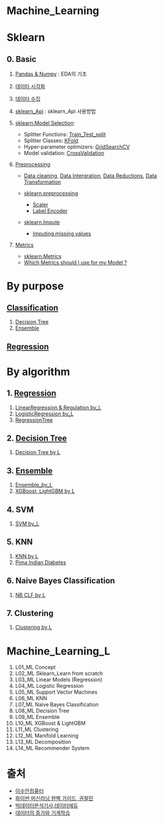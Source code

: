 # Machine_Learning

# Sklearn

## 0. Basic
1. [Pandas & Numpy](https://github.com/SeWonKwon/Pandas-Numpy) : EDA의 기초
2. [데이타 시각화](https://github.com/SeWonKwon/Data_Visualization)
3. [데이타 수집](https://github.com/SeWonKwon/Data_Collection)

2. [sklearn_Api](https://github.com/SeWonKwon/Machine_Learning/blob/main/Machine_Learning_L/L02_ML%20Scikit_Learn%20from%20scratch.ipynb) : sklearn_Api 사용방법

3. [sklearn.Model Selection](https://scikit-learn.org/stable/modules/classes.html#module-sklearn.model_selection): 
    - Splitter Functions: [Train_Test_split](https://github.com/SeWonKwon/Machine_Learning/blob/main/Machine_Learning_L/L02_ML%20Scikit_Learn%20from%20scratch.ipynb)
    - Splitter Classes: [KFold]()
    - Hyper-parameter optimizers: [GridSearchCV](https://github.com/SeWonKwon/Machine_Learning/blob/main/Machine_Learning_L/L02_ML%20Scikit_Learn%20from%20scratch.ipynb)
    - Model validation: [CrossValidation](https://github.com/SeWonKwon/Machine_Learning/blob/main/Machine_Learning_L/L02_ML%20Scikit_Learn%20from%20scratch.ipynb)


5. [Preprocessing](https://github.com/SeWonKwon/Data_Analysis/blob/main/Data_Analysis_L/L02_Data%20Preprocessing%2C%20Quality%2C%20Techinques.ipynb) 
    - [Data cleaning](https://github.com/SeWonKwon/Data_Analysis/blob/main/Data_Analysis_L/L03_Data%20Cleaning.ipynb), [Data Intergration](https://github.com/SeWonKwon/Data_Analysis/blob/main/Data_Analysis_L/L04_Data%20intergration.ipynb), [Data Reductions](https://github.com/SeWonKwon/Data_Analysis/blob/main/Data_Analysis_L/L05_Data%20Reduction.ipynb), [Data Transformation](https://github.com/SeWonKwon/Data_Analysis/blob/main/Data_Analysis_L/L06_Data%20Transformation.ipynb) 
    - [sklearn.preprocessing](https://scikit-learn.org/stable/modules/preprocessing.html#)
        - [Scaler](https://github.com/SeWonKwon/Machine_Learning/blob/main/Machine_Learning/B04_ML_Preprocessing%20Scaler.ipynb)
        - [Label Encoder](https://github.com/SeWonKwon/Machine_Learning/blob/main/Machine_Learning/B03_ML_Preprocessing%20Label%20Encoder.ipynb)

    - [sklearn.Impute](https://scikit-learn.org/stable/modules/impute.html#)
        - [Imputing missing values](https://github.com/SeWonKwon/Machine_Learning/blob/main/Machine_Learning/B02_ML_Preprocessing%20Imputation.ipynb)
7. [Metrics](https://github.com/SeWonKwon/Machine_Learning/blob/main/Machine_Learning/B05_ML%20Metrics.ipynb)
    - [sklearn.Metrics](https://scikit-learn.org/stable/modules/classes.html?highlight=metrics#module-sklearn.metrics)
    - [Which Metrics should I use for my Model ?](https://github.com/SeWonKwon/Machine_Learning/blob/main/Machine_Learning/B06_ML%20Which%20Metrics%20should%20I%20use%20for%20my%20model.ipynb)

# By purpose

## [Classification](https://github.com/SeWonKwon/Machine_Learning/blob/main/Machine_Learning/C01_ML%20Classification%20Overview.ipynb)
1. [Decision Tree](https://github.com/SeWonKwon/Machine_Learning/blob/main/Machine_Learning/C02_ML%20Decision%20Tree.ipynb)
2. [Ensemble](https://github.com/SeWonKwon/Machine_Learning/blob/main/Machine_Learning/C03_ML%20Ensemble.ipynb)

## [Regression](https://github.com/SeWonKwon/Machine_Learning/blob/main/Machine_Learning/D01_Regression.ipynb)




# By algorithm
## 1. [Regression](https://github.com/SeWonKwon/Machine_Learning/blob/main/Machine_Learning/D01_Regression.ipynb)
1. [LinearRegression & Regulation by_L](https://github.com/SeWonKwon/Machine_Learning/blob/main/Machine_Learning_L/L03_ML%20Linear%20Models%20(Regression).ipynb)
2. [LogisticRegression by_L](https://github.com/SeWonKwon/Machine_Learning/blob/main/Machine_Learning_L/L04_ML%20Logistic%20Regression.ipynb)
3. [RegressionTree](https://github.com/SeWonKwon/Machine_Learning/blob/main/Machine_Learning/D01_Regression.ipynb)


## 2. [Decision Tree](https://github.com/SeWonKwon/Machine_Learning/blob/main/Machine_Learning/C02_ML%20Decision%20Tree.ipynb)

1. [Decision Tree by L](https://github.com/SeWonKwon/Machine_Learning/blob/main/Machine_Learning_L/L08_ML%20Decision%20Tree.ipynb)

## 3. [Ensemble](https://github.com/SeWonKwon/Machine_Learning/blob/main/Machine_Learning/C03_ML%20Ensemble.ipynb)
1. [Ensemble_by_L](https://github.com/SeWonKwon/Machine_Learning/blob/main/Machine_Learning_L/L09_ML%20Ensemble.ipynb)
2. [XGBoost, LightGBM by L](https://github.com/SeWonKwon/Machine_Learning/blob/main/Machine_Learning_L/L10_ML%20XGBoost%20%26%20LightGBM.ipynb)


## 4. SVM
1. [SVM by_L](https://github.com/SeWonKwon/Machine_Learning/blob/main/Machine_Learning_L/L05_ML%20Support%20Vector%20Machines.ipynb)

## 5. KNN
1. [KNN by L](https://github.com/SeWonKwon/Machine_Learning/blob/main/Machine_Learning_L/L06_ML%20KNN.ipynb)
2. [Pima Indian Diabetes](https://github.com/SeWonKwon/ML_training/blob/main/Kaggle/Pima%20Indians%20Diabetes/03_Pima%20Indian%20Diabates_%20KNN.ipynb)

## 6. Naive Bayes Classification
1. [NB CLF by L](https://github.com/SeWonKwon/Machine_Learning/blob/main/Machine_Learning_L/L07_ML%20Naive%20Bayes%20Classification.ipynb)



## 7. Clustering
1. [Clustering by L](https://github.com/SeWonKwon/Machine_Learning/blob/main/Machine_Learning_L/L11_ML%20Clustering.ipynb)


# Machine_Learning_L

1. L01_ML Concept
2. L02_ML Sklearn_Learn from scratch
3. L03_ML Linear Models (Regression)
4. L04_ML Logistic Regression
5. L05_ML Support Vector Machines
6. L06_ML KNN
7. L07_ML Naive Bayes Classification
8. L08_ML Decision Tree
9. L09_ML Ensemble
10. L10_ML XGBoost & LightGBM
11. L11_ML Clustering
12. L12_ML Manifold Learning
13. L13_ML Decomposition
14. L14_ML Recommender System




# 출처

* [이수안컴퓨터](https://www.youtube.com/playlist?list=PL7ZVZgsnLwEEd3-h-jySLz4wT154r7VVr)
* [파이썬 머신러닝 완벽 가이드, 권철민](http://book.interpark.com/product/BookDisplay.do?_method=detail&sc.prdNo=328045193&gclid=CjwKCAjwrPCGBhALEiwAUl9X0xLhnkBbNO07CZl6KsRa9V6i1-tAr-SubjZxrGN-XdVNGCVlGyGk8hoCBVoQAvD_BwE)
* [빅데이터분석기사,데이터에듀](http://book.interpark.com/product/BookDisplay.do?_method=detail&sc.shopNo=0000400000&sc.prdNo=347491830&sc.saNo=003002001&bid1=search&bid2=product&bid3=title&bid4=001)
* [데이터의 증가와 기계학습](https://cafe.daum.net/oracleoracle)
